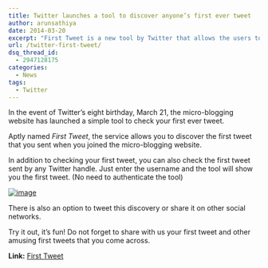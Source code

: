 ```yaml
---
title: Twitter launches a tool to discover anyone’s first ever tweet
author: arunsathiya
date: 2014-03-20
excerpt: "First Tweet is a new tool by Twitter that allows the users to dig their way through anyone's Twitter account and find the first ever tweet sent."
url: /twitter-first-tweet/
dsq_thread_id:
  - 2947128175
categories:
  - News
tags:
  - Twitter
---
```

In the event of Twitter&#8217;s eight birthday, March 21, the micro-blogging website has launched a simple tool to check your first ever tweet.

Aptly named *First Tweet*, the service allows you to discover the first tweet that you sent when you joined the micro-blogging website.

In addition to checking your first tweet, you can also check the first tweet sent by any Twitter handle. Just enter the username and the tool will show you the first tweet. (No need to authenticate the tool)

[<img class="aligncenter size-full" title="First Tweet.jpg" alt="image" src="http://cdn.devilsworkshop.org/files/2014/03/wpid-First-Tweet.jpg" />][1]

There is also an option to tweet this discovery or share it on other social networks.

Try it out, it&#8217;s fun! Do not forget to share with us your first tweet and other amusing first tweets that you come across.

**Link:** <a href="https://discover.twitter.com/first-tweet" onclick="_gaq.push(['_trackEvent', 'outbound-article', 'https://discover.twitter.com/first-tweet', 'First Tweet']);" >First Tweet</a>

 [1]: http://cdn.devilsworkshop.org/files/2014/03/wpid-First-Tweet.jpg
